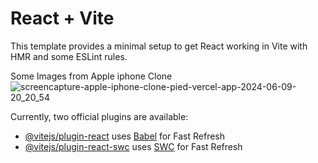 # React + Vite

This template provides a minimal setup to get React working in Vite with HMR and some ESLint rules.

Some Images from Apple iphone Clone
![screencapture-apple-iphone-clone-pied-vercel-app-2024-06-09-20_20_54](https://github.com/iamHarshvardhan10/apple-iphone-clone/assets/109547739/e19aa1e7-2ab6-4781-b6b1-3dcff691c4f1)




Currently, two official plugins are available:

- [@vitejs/plugin-react](https://github.com/vitejs/vite-plugin-react/blob/main/packages/plugin-react/README.md) uses [Babel](https://babeljs.io/) for Fast Refresh
- [@vitejs/plugin-react-swc](https://github.com/vitejs/vite-plugin-react-swc) uses [SWC](https://swc.rs/) for Fast Refresh
